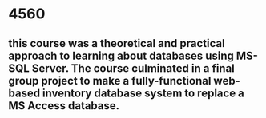 # 4560

## this course was a theoretical and practical approach to learning about databases using MS-SQL Server. The course culminated in a final group project to make a fully-functional web-based inventory database system to replace a MS Access database.
